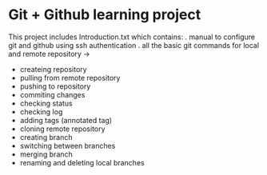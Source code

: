 ﻿# Git + Github learning project
This project includes Introduction.txt which contains:
. manual to configure git and github using ssh authentication
. all the basic git commands for local and remote repository ->
  - createing repository
  - pulling from remote repository
  - pushing to repository
  - commiting changes
  - checking status
  - checking log
  - adding tags (annotated tag)
  - cloning remote repository
  - creating branch
  - switching between branches
  - merging branch
  - renaming and deleting local branches
  
  
